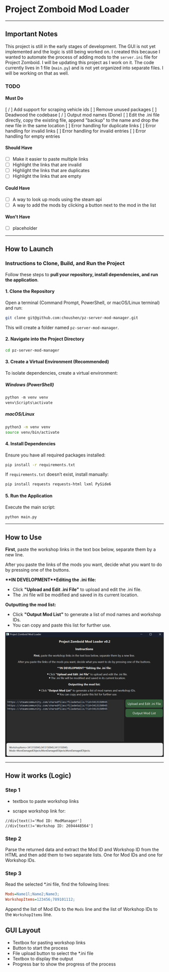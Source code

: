 # Project Zomboid Mod Loader

---

## Important Notes

This project is still in the early stages of development. The GUI is not yet implemented and the logic is still being worked on. I created this because I wanted to automate the process of adding mods to the `server.ini` file for Project Zomboid. I will be updating this project as I work on it. The code currently lives in 1 file (`main.py`) and is not yet organized into separate files. I will be working on that as well.

### TODO

#### Must Do
[ / ] Add support for scraping vehicle ids
[ ] Remove unused packages
[ ] Deadwood the codebase
[ / ] Output mod names (Done)
[ ]  Edit the .ini file directly, copy the existing file, append "backup" to the name and drop the new file in the same location
[ ] Error handling for duplicate links
[ ] Error handling for invalid links
[ ] Error handling for invalid entries
[ ] Error handling for empty entries

#### Should Have

- [ ] Make it easier to paste multiple links
- [ ] Highlight the links that are invalid
- [ ] Highlight the links that are duplicates
- [ ] Highlight the links that are empty

#### Could Have

- [ ] A way to look up mods using the steam api
- [ ] A way to add the mods by clicking a button next to the mod in the list

#### Won't Have

- [ ] placeholder

---

## How to Launch

### **Instructions to Clone, Build, and Run the Project**

Follow these steps to **pull your repository, install dependencies, and run the application**.

#### **1. Clone the Repository**
Open a terminal (Command Prompt, PowerShell, or macOS/Linux terminal) and run:

```bash
git clone git@github.com:choushen/pz-server-mod-manager.git
```
This will create a folder named `pz-server-mod-manager`.

#### **2. Navigate into the Project Directory**
```bash
cd pz-server-mod-manager
```

#### **3. Create a Virtual Environment (Recommended)**
To isolate dependencies, create a virtual environment:

##### **Windows (PowerShell)**
```powershell
python -m venv venv
venv\Scripts\activate
```

##### **macOS/Linux**
```bash
python3 -m venv venv
source venv/bin/activate
```

#### **4. Install Dependencies**
Ensure you have all required packages installed:

```bash
pip install -r requirements.txt
```

If `requirements.txt` doesn’t exist, install manually:

```bash
pip install requests requests-html lxml PySide6
```

#### **5. Run the Application**
Execute the main script:

```bash
python main.py
```

---

## How to Use

<p><b>First</b>, paste the workshop links in the text box below, separate them by a new line.</p>
<p>After you paste the links of the mods you want, decide what you want to do by pressing one of the buttons.</p>

<p><b>**IN DEVELOPMENT**Editing the .ini file:</b></p>
<ul>
    <li>Click <b>"Upload and Edit .ini File"</b> to upload and edit the .ini file.</li>
    <li>The .ini file will be modified and saved in its current location.</li>
</ul>

<p><b>Outputting the mod list:</b></p>
<ul>
    <li>Click <b>"Output Mod List"</b> to generate a list of mod names and workshop IDs.</li>
    <li>You can copy and paste this list for further use.</li>
</ul>

<img src="demo_01.png">

---

## How it works (Logic)

### Step 1

- textbox to paste workshop links

- scrape workshop link for:  

```xpath
//div[text()='Mod ID: ModManager']
//div[text()='Workshop ID: 2694448564']
```

### Step 2

Parse the returned data and extract the Mod ID and Workshop ID from the HTML and then add them to two separate lists. One for Mod IDs and one for Workshop IDs.

### Step 3

Read the selected *.ini file, find the following lines:

```ini
Mods=Name1l;Name2;Name3;
WorkshopItems=123456;789101112;
```

Append the list of Mod IDs to the `Mods` line and the list of Workshop IDs to the `WorkshopItems` line.

## GUI Layout

- Textbox for pasting workshop links
- Button to start the process
- File upload button to select the *.ini file
- Textbox to display the output
- Progress bar to show the progress of the process
